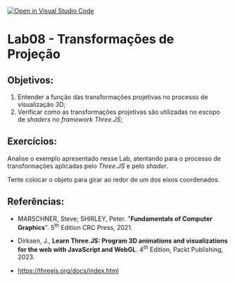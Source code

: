 [![Open in Visual Studio Code](https://classroom.github.com/assets/open-in-vscode-2e0aaae1b6195c2367325f4f02e2d04e9abb55f0b24a779b69b11b9e10269abc.svg)](https://classroom.github.com/online_ide?assignment_repo_id=15399583&assignment_repo_type=AssignmentRepo)
# Lab08 - Transformações de Projeção

## Objetivos:

1. Entender a função das transformações projetivas no processo de visualização 3D;
2. Verificar como as transformações projetivas são utilizadas no escopo de *shaders* no *framework Three.JS*;

## Exercícios:

Analise o exemplo apresentado nesse Lab, atentando para o processo de transformações aplicadas pelo *Three.JS* e pelo *shader*.

Tente colocar o objeto para girar ao redor de um dos eixos coordenados. 

## Referências:

- MARSCHNER, Steve; SHIRLEY, Peter. "**Fundamentals of Computer Graphics**". 5<sup>th</sup> Edition CRC Press, 2021.

- Dirksen, J., **Learn Three.JS: Program 3D animations and visualizations for the web with JavaScript and WebGL**. 4<sup>th</sup> Edition, Packt Publishing, 2023.

- https://threejs.org/docs/index.html

